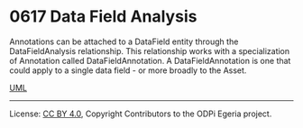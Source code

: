 <!-- SPDX-License-Identifier: CC-BY-4.0 -->
<!-- Copyright Contributors to the ODPi Egeria project. -->

# 0617 Data Field Analysis

Annotations can be attached to a DataField entity through the DataFieldAnalysis relationship.
This relationship works with a specialization of Annotation called DataFieldAnnotation.
A DataFieldAnnotation is one that could apply to a single data field - or more broadly to the Asset.


[UML](0617-Data-Field-Analysis.png)



----
License: [CC BY 4.0](https://creativecommons.org/licenses/by/4.0/),
Copyright Contributors to the ODPi Egeria project.